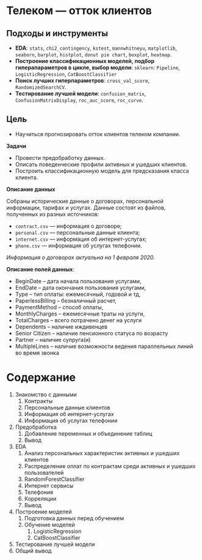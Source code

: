 # Телеком — отток клиентов


## Подходы и инструменты
* **EDA**: `stats`, `chi2_contingency`, `kstest`, `mannwhitneyu`, `matplotlib`, `seaborn`, `barplot`, `histplot`, `donut pie chart`, `boxplot`, `heatmap`.
* **Построение классификационных моделей, подбор гиперапараметров в цикле, выбор модели**: `sklearn`: `Pipeline`, `LogisticRegression`,  `CatBoostClassifier`
* **Поиск лучших гиперпараметров**: `cross_val_score`, `RandomizedSearchCV`.
* **Тестирование лучшей модели**: `confusion_matrix`, `ConfusionMatrixDisplay`, `roc_auc_score`, `roc_curve`.

## Цель

* Научиться прогнозировать отток клиентов телеком компании.

**Задачи**
* Провести предобработку данных.
* Описать поведенческие профили активных и ушедших клиентов.
* Построить классификационную модель для предсказания класса клиента.




**Описание данных**

Собраны исторические данные о договорах, персональной информации, тарифах и услугах.
Данные состоят из файлов, полученных из разных источников:

- `contract.csv` — информация о договоре;
- `personal.csv` — персональные данные клиента;
- `internet.csv` — информация об интернет-услугах;
- `phone.csv` — информация об услугах телефонии.

*Информация о договорах актуальна на 1 февраля 2020.*


**Описание полей данных**:
* BeginDate – дата начала пользования услугами,
* EndDate – дата окончания пользования услугами,
* Type – тип оплаты: ежемесячный, годовой и тд,
* PaperlessBilling – безналичный расчет,
* PaymentMethod – способ оплаты,
* MonthlyCharges – ежемесячные траты на услуги,
* TotalCharges – всего потрачено денег на услуги
* Dependents – наличие иждивенцев
* Senior Citizen – наличие пенсионного статуса по возрасту
* Partner – наличие супруга(и)
* MultipleLines – наличие возможности ведения параллельных линий во время звонка






# Содержание
1.  Знакомство с данными
    1. Контракты
    2. Персональные данные клиентов
    3. Информация об интернет-услугах
    4. Информация об услугах телефонии
2. Предобработка
    1. Добавление переменных и объединение таблиц
    2. Вывод
3. EDA
      1. Анализ персональных характеристик активных и ушедших клиентов
      2. Распределение оплат по контрактам среди активных и ушедших пользователей
      3. RandomForestClassifier
      4. Интернет сервисы
      5. Телефония
      6. Корреляции
      7. Вывод
4. Построение моделей
    1. Подготовка данных перед обучением
    2. Обучение моделей
        1. LogisticRegression
        2. CatBoostClassifier 
5. Тестирование лучшей модели
6. Общий вывод
